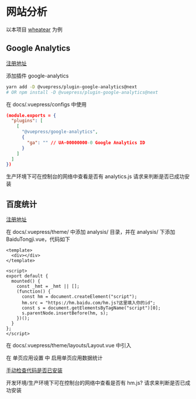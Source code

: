 # 网站分析

以本项目 [wheatear](https://github.com/xiaoxuefengnian/wheatear) 为例

## Google Analytics

[注册地址](https://analytics.google.com/analytics/web/provision/?authuser=0#/provision)

添加插件 google-analytics

```bash
yarn add -D @vuepress/plugin-google-analytics@next
# OR npm install -D @vuepress/plugin-google-analytics@next
```

在 docs/.vuepress/configs 中使用

```json
(module.exports = {
  "plugins": [
    [
      "@vuepress/google-analytics",
      {
        "ga": "" // UA-00000000-0 Google Analytics ID
      }
    ]
  ]
})
```

生产环境下可在控制台的网络中查看是否有 analytics.js 请求来判断是否已成功安装

## 百度统计

[注册地址](https://tongji.baidu.com/sc-web/)

在 docs/.vuepress/theme/ 中添加 analysis/ 目录，并在 analysis/ 下添加 BaiduTongji.vue，代码如下

```vue
<template>
  <div></div>
</template>

<script>
export default {
  mounted() {
    const _hmt = _hmt || [];
    (function() {
      const hm = document.createElement("script");
      hm.src = "https://hm.baidu.com/hm.js?这里填入你的id";
      const s = document.getElementsByTagName("script")[0];
      s.parentNode.insertBefore(hm, s);
    })();
  }
};
</script>
```

在 docs/.vuepress/theme/layouts/Layout.vue 中引入

在 单页应用设置 中 启用单页应用数据统计

[手动检查代码是否已安装](https://tongji.baidu.com/web/help/article?id=93&type=0)

开发环境/生产环境下可在控制台的网络中查看是否有 hm.js? 请求来判断是否已成功安装
